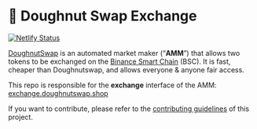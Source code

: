 # 🍩 Doughnut Swap Exchange

[![Netlify Status](https://api.netlify.com/api/v1/badges/c6ef7e73-4a84-410d-83b0-b89326787dff/deploy-status)](https://app.netlify.com/sites/swap-master/deploys)

[DoughnutSwap](https://doughnutswap.shop/) is an automated market maker (“**AMM**”) that allows two tokens to be exchanged on the [Binance Smart Chain](https://www.binance.org/en/smartChain) (BSC). It is fast, cheaper than Doughnutswap, and allows everyone & anyone fair access.

This repo is responsible for the **exchange** interface of the AMM: [exchange.doughnutswap.shop](https://exchange.doughnutswap.shop/)

If you want to contribute, please refer to the [contributing guidelines](./CONTRIBUTING.md) of this project.
